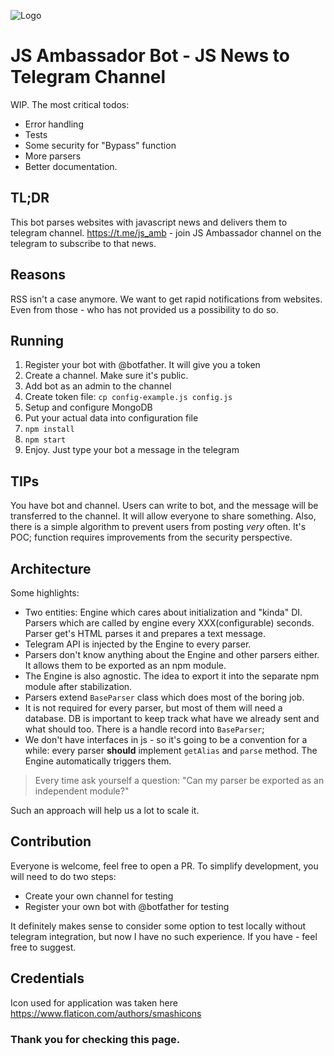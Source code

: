 ![Logo](https://github.com/tryshchenko/js-news-bot/raw/master/icon.png)
# JS Ambassador Bot - JS News to Telegram Channel
WIP.
The most critical todos:
- Error handling
- Tests
- Some security for "Bypass" function
- More parsers
- Better documentation.

## TL;DR
This bot parses websites with javascript news and delivers them to telegram channel.
https://t.me/js_amb - join JS Ambassador channel on the telegram to subscribe to that news.

## Reasons
RSS isn't a case anymore. We want to get rapid notifications from websites. Even from those - who has not provided us a possibility to do so.

## Running
1. Register your bot with @botfather. It will give you a token
2. Create a channel. Make sure it's public.
3. Add bot as an admin to the channel
2. Create token file: `cp config-example.js config.js`
3. Setup and configure MongoDB
3. Put your actual data into configuration file
4. `npm install`
5. `npm start`
6. Enjoy. Just type your bot a message in the telegram

## TIPs
You have bot and channel. Users can write to bot, and the message will be transferred to the channel. It will allow everyone to share something. Also, there is a simple algorithm to prevent users from posting *very* often. It's POC; function requires improvements from the security perspective.

## Architecture
Some highlights:
- Two entities: Engine which cares about initialization and "kinda" DI. Parsers which are called by engine every XXX(configurable) seconds. Parser get's HTML parses it and prepares a text message.
- Telegram API is injected by the Engine to every parser.
- Parsers don't know anything about the Engine and other parsers either. It allows them to be exported as an npm module.
- The Engine is also agnostic. The idea to export it into the separate npm module after stabilization.
- Parsers extend `BaseParser` class which does most of the boring job.
- It is not required for every parser, but most of them will need a database. DB is important to keep track what have we already sent and what should too. There is a handle record into `BaseParser`;
- We don't have interfaces in js - so it's going to be a convention for a while: every parser **should** implement `getAlias` and `parse` method. The Engine automatically triggers them.

> Every time ask yourself a question: 
> "Can my parser be exported as an independent module?" 

Such an approach will help us a lot to scale it.

## Contribution
Everyone is welcome, feel free to open a PR.
To simplify development, you will need to do two steps:
- Create your own channel for testing
- Register your own bot with @botfather for testing

It definitely makes sense to consider some option to test locally without telegram integration, but now I have no such experience. If you have - feel free to suggest.

## Credentials
Icon used for application was taken here https://www.flaticon.com/authors/smashicons

### Thank you for checking this page.

